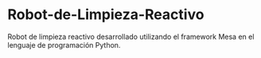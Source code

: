 # Robot-de-Limpieza-Reactivo
Robot de limpieza reactivo desarrollado utilizando el framework Mesa en el lenguaje de programación Python.
